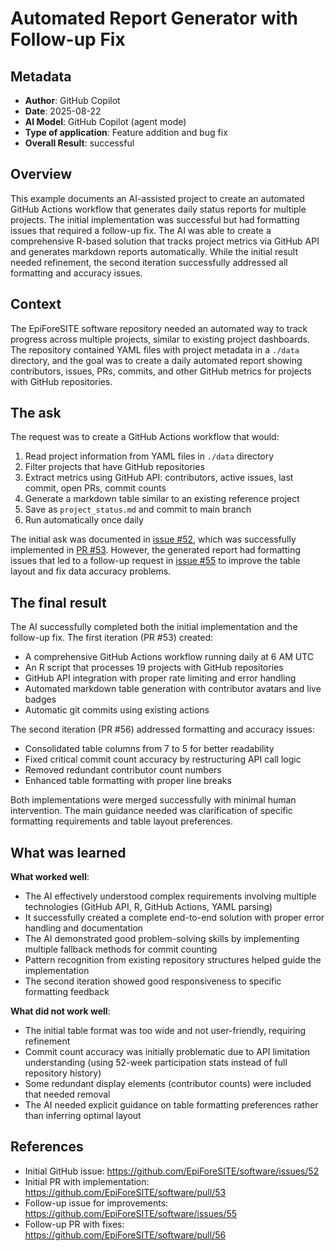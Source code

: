 # Automated Report Generator with Follow-up Fix

## Metadata

- **Author**: GitHub Copilot
- **Date**: 2025-08-22
- **AI Model**: GitHub Copilot (agent mode)
- **Type of application**: Feature addition and bug fix
- **Overall Result**: successful

## Overview

This example documents an AI-assisted project to create an automated GitHub Actions workflow that generates daily status reports for multiple projects. The initial implementation was successful but had formatting issues that required a follow-up fix. The AI was able to create a comprehensive R-based solution that tracks project metrics via GitHub API and generates markdown reports automatically. While the initial result needed refinement, the second iteration successfully addressed all formatting and accuracy issues.

## Context

The EpiForeSITE software repository needed an automated way to track progress across multiple projects, similar to existing project dashboards. The repository contained YAML files with project metadata in a `./data` directory, and the goal was to create a daily automated report showing contributors, issues, PRs, commits, and other GitHub metrics for projects with GitHub repositories.

## The ask

The request was to create a GitHub Actions workflow that would:

1. Read project information from YAML files in `./data` directory
2. Filter projects that have GitHub repositories
3. Extract metrics using GitHub API: contributors, active issues, last commit, open PRs, commit counts
4. Generate a markdown table similar to an existing reference project
5. Save as `project_status.md` and commit to main branch
6. Run automatically once daily

The initial ask was documented in [issue #52](https://github.com/EpiForeSITE/software/issues/52), which was successfully implemented in [PR #53](https://github.com/EpiForeSITE/software/pull/53). However, the generated report had formatting issues that led to a follow-up request in [issue #55](https://github.com/EpiForeSITE/software/issues/55) to improve the table layout and fix data accuracy problems.

## The final result

The AI successfully completed both the initial implementation and the follow-up fix. The first iteration (PR #53) created:

- A comprehensive GitHub Actions workflow running daily at 6 AM UTC
- An R script that processes 19 projects with GitHub repositories
- GitHub API integration with proper rate limiting and error handling
- Automated markdown table generation with contributor avatars and live badges
- Automatic git commits using existing actions

The second iteration (PR #56) addressed formatting and accuracy issues:

- Consolidated table columns from 7 to 5 for better readability
- Fixed critical commit count accuracy by restructuring API call logic
- Removed redundant contributor count numbers
- Enhanced table formatting with proper line breaks

Both implementations were merged successfully with minimal human intervention. The main guidance needed was clarification of specific formatting requirements and table layout preferences.

## What was learned

**What worked well**: 
- The AI effectively understood complex requirements involving multiple technologies (GitHub API, R, GitHub Actions, YAML parsing)
- It successfully created a complete end-to-end solution with proper error handling and documentation
- The AI demonstrated good problem-solving skills by implementing multiple fallback methods for commit counting
- Pattern recognition from existing repository structures helped guide the implementation
- The second iteration showed good responsiveness to specific formatting feedback

**What did not work well**: 
- The initial table format was too wide and not user-friendly, requiring refinement
- Commit count accuracy was initially problematic due to API limitation understanding (using 52-week participation stats instead of full repository history)
- Some redundant display elements (contributor counts) were included that needed removal
- The AI needed explicit guidance on table formatting preferences rather than inferring optimal layout

## References

- Initial GitHub issue: <https://github.com/EpiForeSITE/software/issues/52>
- Initial PR with implementation: <https://github.com/EpiForeSITE/software/pull/53>
- Follow-up issue for improvements: <https://github.com/EpiForeSITE/software/issues/55>
- Follow-up PR with fixes: <https://github.com/EpiForeSITE/software/pull/56>